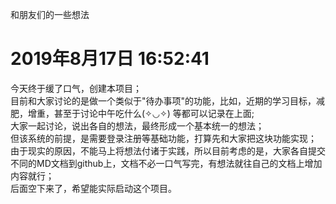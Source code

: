 和朋友们的一些想法

# 2019年8月17日 16:52:41
今天终于缓了口气，创建本项目；<br/>
目前和大家讨论的是做一个类似于"待办事项"的功能，比如，近期的学习目标，减肥，增重，甚至于讨论中午吃什么(✧◡✧) 等都可以记录在上面;<br/>
大家一起讨论，说出各自的想法，最终形成一个基本统一的想法；<br/>
但该系统的前提，是需要登录注册等基础功能，打算先和大家把这块功能实现；<br/>
由于现实的原因，不能马上将想法付诸于实践，所以目前考虑的是，大家各自提交不同的MD文档到github上，文档不必一口气写完，有想法就往自己的文档上增加内容就行；<br/>
后面空下来了，希望能实际启动这个项目。<br/>
